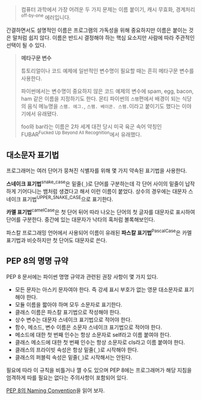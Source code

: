 > 컴퓨터 과학에서 가장 어려운 두 가지 문제는 이름 붙이기, 캐시 무효화, 경계처리<sup>off-by-one</sup> 에러입니다.

간결하면서도 설명적인 이름은 프로그램의 가독성을 위해 중요하지만 이름은 붙이는 것은 말처럼 쉽지 않다. 이름은 반드시 결정해야 하는 핵심 요소지만 사람에 따라 주관적인 선택이 될 수 있다.

> **메타구문 변수**
> 
> 튜토리얼이나 코드 예제에 일반적인 변수명이 필요할 때는 흔히 메타구문 변수를 사용한다.
> 
> 파이썬에서는 변수명이 중요하지 않은 코드 예제의 변수에 spam, egg, bacon, ham 같은 이름을 지정하기도 한다. 몬티 파이썬의 `스팸`편에서 배경이 되는 식당의 음식 메뉴명을 `스팸. 에그.`, `스팸. 베이콘. 스팸.`이라고 붙이기도 했다는 이야기에서 유래됐다.
> 
> foo와 bar라는 이름은 2차 세계 대전 당시 미국 육군 속어 약칭인 FUBAR<sup>Fucked Up Beyond All Recognition</sup>에서 유래했다.


## 대소문자 표기법

프로그래머는 여러 단어가 뭉쳐진 식별자를 위해 몇 가지 약속된 표기법을 사용한다.

**스네이크 표기법**<sup>snake_case</sup>은 밑줄(`_`)로 단어를 구분하는데 각 단어 사이의 밑줄이 납작하게 기어다니는 뱀처럼 생겼다고 해서 이런 이름이 붙었다. 상수의 경우에는 대문자 스네이크 표기법<sup>UPPER_SNAKE_CASE</sup>으로 표기한다.

**카멜 표기법**<sup>camelCase</sup>은 첫 단어 뒤어 따라 나오는 단어의 첫 글자를 대문자로 표시하여 단어를 구분한다. 중간에 있는 대문자가 낙타의 혹처럼 볼록해보인다.

파스칼 프로그래밍 언어에서 사용되어 이름이 유래된 **파스칼 표기법**<sup>PascalCase</sup>은 카멜 표기법과 비슷하지만 첫 단어도 대문자로 쓴다.

## PEP 8의 명명 규약

PEP 8 문서에는 파이썬 명명 규약과 관련된 권장 사항이 몇 가지 있다.

- 모든 문자는 아스키 문자여야 한다. 즉 강세 표시 부호가 없는 영문 대소문자로 표기해야 한다.
- 모듈 이름을 짧아야 하며 모두 소문자로 표기한다.
- 클래스 이름은 파스칼 표기법으로 작성해야 한다.
- 상수 변수는 대문자 스네이크 표기법으로 적어야 한다.
- 함수, 메소드, 변수 이름은 소문자 스네이크 표기법으로 적어야 한다.
- 메소드에 대한 첫 번째 인수는 항상 소문자로 self라고 이름 붙여야 한다.
- 클래스 메소드에 대한 첫 번째 인수는 항상 소문자로 cls라고 이름 붙여야 한다.
- 클래스의 프라이빗 속성은 항상 밑줄(`_`)로 시작해야 한다.
- 클래스의 퍼블릭 속성은 밑줄(`_`)로 시작해서는 안된다.

필요에 따라 이 규칙을 비틀거나 깰 수도 있으며 PEP 8에는 프로그래머가 해당 지침을 엄격하게 따를 필요는 없다는 주의사항이 포함되어 있다.

[PEP 8의 Naming Convention](https://www.python.org/dev/peps/pep-0008/#naming-conventions)을 읽어 보자.